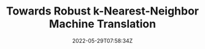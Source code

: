 ---
title: "Towards Robust k-Nearest-Neighbor Machine Translation"
authors:
- Hui Jiang
- Ziyao Lu
- Fandong Meng
- Chulun Zhou
- Jie Zhou
- Degen Huang
- Jinsong Su
author_notes:
- 
- 
- 
- 
- 
- 
- "通讯作者"
date: "2022-05-29T07:58:34Z"
publishDate: "2025-05-29T07:58:34Z"
publication_types: [1）文本机器翻译]
publication: "**In Proc. of EMNLP 2022.** (CCF-B类)"
---